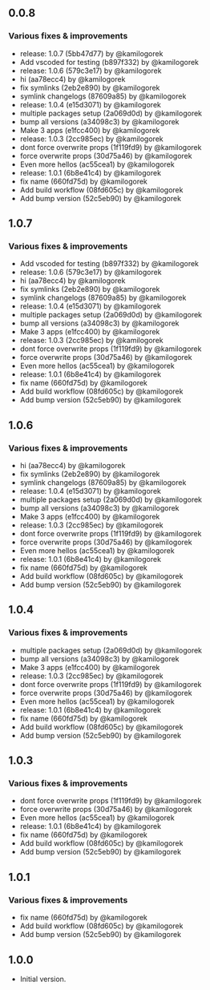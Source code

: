 ## 0.0.8

### Various fixes & improvements

- release: 1.0.7 (5bb47d77) by @kamilogorek
- Add vscoded for testing (b897f332) by @kamilogorek
- release: 1.0.6 (579c3e17) by @kamilogorek
- hi (aa78ecc4) by @kamilogorek
- fix symlinks (2eb2e890) by @kamilogorek
- symlink changelogs (87609a85) by @kamilogorek
- release: 1.0.4 (e15d3071) by @kamilogorek
- multiple packages setup (2a069d0d) by @kamilogorek
- bump all versions (a34098c3) by @kamilogorek
- Make 3 apps (e1fcc400) by @kamilogorek
- release: 1.0.3 (2cc985ec) by @kamilogorek
- dont force overwrite props (1f119fd9) by @kamilogorek
- force overwrite props (30d75a46) by @kamilogorek
- Even more hellos (ac55cea1) by @kamilogorek
- release: 1.0.1 (6b8e41c4) by @kamilogorek
- fix name (660fd75d) by @kamilogorek
- Add build workflow (08fd605c) by @kamilogorek
- Add bump version (52c5eb90) by @kamilogorek

## 1.0.7

### Various fixes & improvements

- Add vscoded for testing (b897f332) by @kamilogorek
- release: 1.0.6 (579c3e17) by @kamilogorek
- hi (aa78ecc4) by @kamilogorek
- fix symlinks (2eb2e890) by @kamilogorek
- symlink changelogs (87609a85) by @kamilogorek
- release: 1.0.4 (e15d3071) by @kamilogorek
- multiple packages setup (2a069d0d) by @kamilogorek
- bump all versions (a34098c3) by @kamilogorek
- Make 3 apps (e1fcc400) by @kamilogorek
- release: 1.0.3 (2cc985ec) by @kamilogorek
- dont force overwrite props (1f119fd9) by @kamilogorek
- force overwrite props (30d75a46) by @kamilogorek
- Even more hellos (ac55cea1) by @kamilogorek
- release: 1.0.1 (6b8e41c4) by @kamilogorek
- fix name (660fd75d) by @kamilogorek
- Add build workflow (08fd605c) by @kamilogorek
- Add bump version (52c5eb90) by @kamilogorek

## 1.0.6

### Various fixes & improvements

- hi (aa78ecc4) by @kamilogorek
- fix symlinks (2eb2e890) by @kamilogorek
- symlink changelogs (87609a85) by @kamilogorek
- release: 1.0.4 (e15d3071) by @kamilogorek
- multiple packages setup (2a069d0d) by @kamilogorek
- bump all versions (a34098c3) by @kamilogorek
- Make 3 apps (e1fcc400) by @kamilogorek
- release: 1.0.3 (2cc985ec) by @kamilogorek
- dont force overwrite props (1f119fd9) by @kamilogorek
- force overwrite props (30d75a46) by @kamilogorek
- Even more hellos (ac55cea1) by @kamilogorek
- release: 1.0.1 (6b8e41c4) by @kamilogorek
- fix name (660fd75d) by @kamilogorek
- Add build workflow (08fd605c) by @kamilogorek
- Add bump version (52c5eb90) by @kamilogorek

## 1.0.4

### Various fixes & improvements

- multiple packages setup (2a069d0d) by @kamilogorek
- bump all versions (a34098c3) by @kamilogorek
- Make 3 apps (e1fcc400) by @kamilogorek
- release: 1.0.3 (2cc985ec) by @kamilogorek
- dont force overwrite props (1f119fd9) by @kamilogorek
- force overwrite props (30d75a46) by @kamilogorek
- Even more hellos (ac55cea1) by @kamilogorek
- release: 1.0.1 (6b8e41c4) by @kamilogorek
- fix name (660fd75d) by @kamilogorek
- Add build workflow (08fd605c) by @kamilogorek
- Add bump version (52c5eb90) by @kamilogorek

## 1.0.3

### Various fixes & improvements

- dont force overwrite props (1f119fd9) by @kamilogorek
- force overwrite props (30d75a46) by @kamilogorek
- Even more hellos (ac55cea1) by @kamilogorek
- release: 1.0.1 (6b8e41c4) by @kamilogorek
- fix name (660fd75d) by @kamilogorek
- Add build workflow (08fd605c) by @kamilogorek
- Add bump version (52c5eb90) by @kamilogorek

## 1.0.1

### Various fixes & improvements

- fix name (660fd75d) by @kamilogorek
- Add build workflow (08fd605c) by @kamilogorek
- Add bump version (52c5eb90) by @kamilogorek

## 1.0.0

- Initial version.
